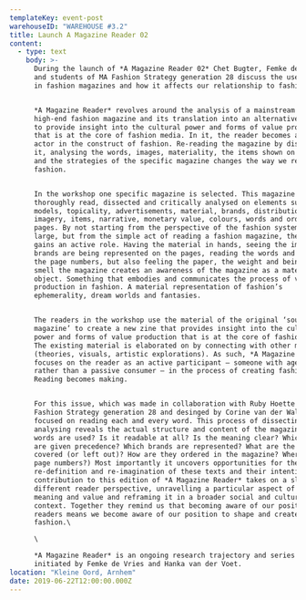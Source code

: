 ```yaml
---
templateKey: event-post
warehouseID: "WAREHOUSE #3.2"
title: Launch A Magazine Reader 02
content:
  - type: text
    body: >-
      During the launch of *A Magazine Reader 02* Chet Bugter, Femke de Vries
      and students of MA Fashion Strategy generation 28 discuss the use of text
      in fashion magazines and how it affects our relationship to fashion.


      *A Magazine Reader* revolves around the analysis of a mainstream and
      high-end fashion magazine and its translation into an alternative new zine
      to provide insight into the cultural power and forms of value production
      that is at the core of fashion media. In it, the reader becomes an active
      actor in the construct of fashion. Re-reading the magazine by dissecting
      it, analysing the words, images, materiality, the items shown on the pages
      and the strategies of the specific magazine changes the way we read
      fashion.


      In the workshop one specific magazine is selected. This magazine is
      thoroughly read, dissected and critically analysed on elements such as
      models, topicality, advertisements, material, brands, distribution,
      imagery, items, narrative, monetary value, colours, words and order of
      pages. By not starting from the perspective of the fashion system at
      large, but from the simple act of reading a fashion magazine, the reader
      gains an active role. Having the material in hands, seeing the images, how
      brands are being represented on the pages, reading the words and tracing
      the page numbers, but also feeling the paper, the weight and being able to
      smell the magazine creates an awareness of the magazine as a material
      object. Something that embodies and communicates the process of value
      production in fashion. A material representation of fashion’s
      ephemerality, dream worlds and fantasies.


      The readers in the workshop use the material of the original ‘source
      magazine’ to create a new zine that provides insight into the cultural
      power and forms of value production that is at the core of fashion media.
      The existing material is elaborated on by connecting with other material
      (theories, visuals, artistic explorations). As such, *A Magazine Reader*
      focuses on the reader as an active participant – someone with agency
      rather than a passive consumer – in the process of creating fashion.
      Reading becomes making.


      For this issue, which was made in collaboration with Ruby Hoette and MA
      Fashion Strategy generation 28 and desinged by Corine van der Wal, we have
      focused on reading each and every word. This process of dissecting and
      analysing reveals the actual structure and content of the magazine. (Which
      words are used? Is it readable at all? Is the meaning clear? Which values
      are given precedence? Which brands are represented? What are the topics
      covered (or left out)? How are they ordered in the magazine? Where are the
      page numbers?) Most importantly it uncovers opportunities for the
      re-definition and re-imagination of these texts and their intentions. Each
      contribution to this edition of *A Magazine Reader* takes on a slightly
      different reader perspective, unravelling a particular aspect of embedded
      meaning and value and reframing it in a broader social and cultural
      context. Together they remind us that becoming aware of our position as
      readers means we become aware of our position to shape and create
      fashion.\

      \

      *A Magazine Reader* is an ongoing research trajectory and series of zines
      initiated by Femke de Vries and Hanka van der Voet.
location: "Kleine Oord, Arnhem"
date: 2019-06-22T12:00:00.000Z
---
```


